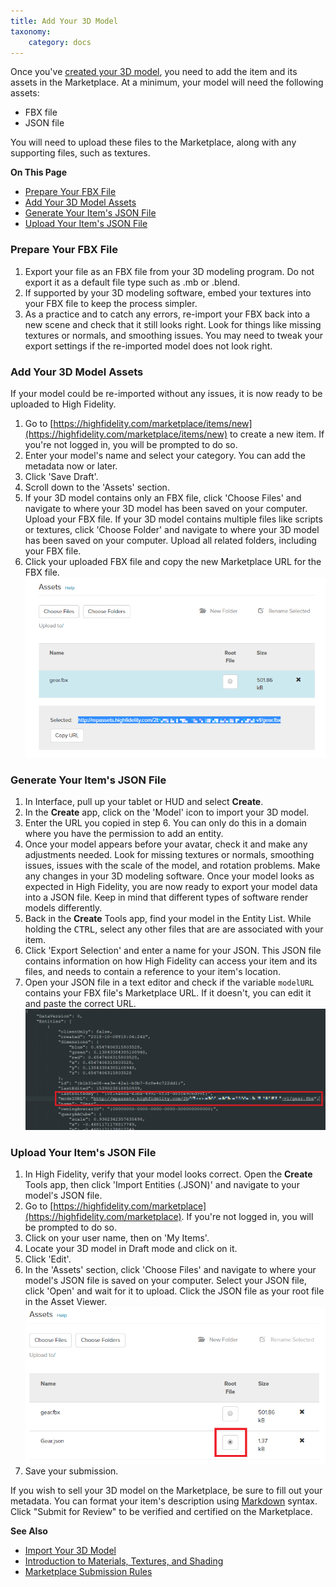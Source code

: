 ```yaml
---
title: Add Your 3D Model
taxonomy:
    category: docs
---
```


Once you've [created your 3D model](../../../create/3d-models/get-model#create-your-own-3d-model), you need to add the item and its assets in the Marketplace. At a minimum, your model will need the following assets:

* FBX file
* JSON file

You will need to upload these files to the Marketplace, along with any supporting files, such as textures. 

**On This Page**
* [Prepare Your FBX File](#prepare-your-fbx-file)
* [Add Your 3D Model Assets](#add-your-3d-model-assets)
* [Generate Your Item's JSON File](#generate-your-items-json-file)
* [Upload Your Item's JSON File](#upload-your-items-json-file)

### Prepare Your FBX File

1. Export your file as an FBX file from your 3D modeling program. Do not export it as a default file type such as .mb or .blend.
2. If supported by your 3D modeling software, embed your textures into your FBX file to keep the process simpler.
3. As a practice and to catch any errors, re-import your FBX back into a new scene and check that it still looks right. Look for things like missing textures or normals, and smoothing issues. You may need to tweak your export settings if the re-imported model does not look right.

### Add Your 3D Model Assets
If your model could be re-imported without any issues, it is now ready to be uploaded to High Fidelity. 

1. Go to [https://highfidelity.com/marketplace/items/new](https://highfidelity.com/marketplace/items/new) to create a new item. If you're not logged in, you will be prompted to do so. 
2. Enter your model's name and select your category. You can add the metadata now or later. 
3. Click 'Save Draft'. 
4. Scroll down to the 'Assets' section. 
5. If your 3D model contains only an FBX file, click 'Choose Files' and navigate to where your 3D model has been saved on your computer. Upload your FBX file. If your 3D model contains multiple files like scripts or textures, click 'Choose Folder' and navigate to where your 3D model has been saved on your computer. Upload all related folders, including your FBX file. 
6. Click your uploaded FBX file and copy the new Marketplace URL for the FBX file. ![](copy-fbx-url.png)

### Generate Your Item's JSON File

1. In Interface, pull up your tablet or HUD and select **Create**.
2. In the **Create** app, click on the 'Model' icon to import your 3D model. 
3. Enter the URL you copied in step 6. You can only do this in a domain where you have the permission to add an entity.
2. Once your model appears before your avatar, check it and make any adjustments needed. Look for missing textures or normals, smoothing issues, issues with the scale of the model, and rotation problems. Make any changes in your 3D modeling software. Once your model looks as expected in High Fidelity, you are now ready to export your model data into a JSON file. Keep in mind that different types of software render models differently.
3. Back in the **Create** Tools app, find your model in the Entity List. While holding the <kbd class="keyboard">CTRL</kbd>, select any other files that are are associated with your item.
4. Click 'Export Selection' and enter a name for your JSON. This JSON file contains information on how High Fidelity can access your item and its files, and needs to contain a reference to your item's location. 
5. Open your JSON file in a text editor and check if the variable `modelURL` contains your FBX file's Marketplace URL. If it doesn't, you can edit it and paste the correct URL. ![](model-json-url.png)

### Upload Your Item's JSON File
1. In High Fidelity, verify that your model looks correct. Open the **Create** Tools app, then click 'Import Entities (.JSON)' and navigate to your model's JSON file. 
2. Go to [https://highfidelity.com/marketplace](https://highfidelity.com/marketplace). If you're not logged in, you will be prompted to do so.
3. Click on your user name, then on 'My Items'.
4. Locate your 3D model in Draft mode and click on it. 
5. Click 'Edit'.
6. In the 'Assets' section, click 'Choose Files' and navigate to where your model's JSON file is saved on your computer. Select your JSON file, click 'Open' and wait for it to upload.
Click the JSON file as your root file in the Asset Viewer. ![](select-root.png)
8. Save your submission.

If you wish to sell your 3D model on the Marketplace, be sure to fill out your metadata. You can format your item's description using [Markdown](../../../contribute/write-for-us#markdown-guide) syntax. Click "Submit for Review" to be verified and certified on the Marketplace.

**See Also**

+ [Import Your 3D Model](../../../create/3d-models/import-model)
+ [Introduction to Materials, Textures, and Shading](../../../create/3d-models/pbr-materials-guide#introduction-to-materials-textures-and-shading)
+ [Marketplace Submission Rules](../../submission-rules)